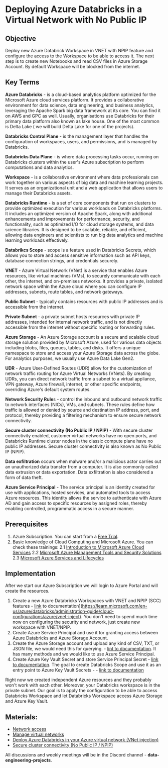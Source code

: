 # Deploying Azure Databricks in a Virtual Network with No Public IP

## Objective

Deploy new Azure Databrick Workspace in VNET with NPIP feature and configure the access to the Workspace to be able to access it. The next step is to create new Notebooks and read CSV files in Azure Storage Account. By default Workspace will be blocked from the internet.

## Key Terms

**Azure Databricks** -  is a cloud-based analytics platform optimized for the Microsoft Azure cloud services platform. It provides a collaborative environment for data science, data engineering, and business analytics, leveraging the Apache Spark big data framework at its core.  You can find it on AWS and GPC as well. Usually, organisations use Databricks for their primary data platform also known as lake house. One of the most common is Delta Lake ( we will build Delta Lake for one of the projects).

**Databricks Control Plane** -  is the management layer that handles the configuration of workspaces, users, and permissions, and is managed by Databricks. 

**Databricks Data Plane** - is where data processing tasks occur, running on Databricks clusters within the user's Azure subscription to perform computations and data analytics.

**Workspace** - is a collaborative environment where data professionals can work together on various aspects of big data and machine learning projects. It serves as an organizational unit and a web application that allows users to manage their Databricks assets. 

**Databricks Runtime** - is a set of core components that run on clusters to provide optimized execution for various workloads on Databricks platforms. It includes an optimized version of Apache Spark, along with additional enhancements and improvements for performance, security, and functionality, such as optimized I/O for cloud storage systems, and data science libraries. It is designed to be scalable, reliable, and efficient, allowing data engineers and scientists to run big data analytics and machine learning workloads effectively.

**Databrikcs Scope** - scope is a feature used in Databricks Secrets, which allows you to store and access sensitive information such as API keys, database connection strings, and credentials securely.

**VNET** - Azure Virtual Network (VNet) is a service that enables Azure resources, like virtual machines (VMs), to securely communicate with each other, the internet, and on-premises networks. It provides a private, isolated network space within the Azure cloud where you can configure IP addresses, subnets, route tables, and network gateways.

**Public Subnet** - typically contains resources with public IP addresses and is accessible from the internet.

**Private Subnet** - a private subnet hosts resources with private IP addresses, intended for internal network traffic, and is not directly accessible from the internet without specific routing or forwarding rules.

**Azure Storage** - An Azure Storage account is a secure and scalable cloud storage solution provided by Microsoft Azure, used for various data objects including blobs, files, queues, tables, and disks. It offers a unique namespace to store and access your Azure Storage data across the globe. For analytics purposes, we usually use Azure Data Lake Gen2.

**UDR** - Azure User-Defined Routes (UDR) allow for the customization of network traffic routing for Azure Virtual Networks (VNets). By creating UDRs, you can direct network traffic from a subnet to a virtual appliance, VPN gateway, Azure firewall, internet, or other specific endpoints, overriding Azure's default system routes.

**Network Security Rule**s - control the inbound and outbound network traffic to network interfaces (NICs), VMs, and subnets. These rules define how traffic is allowed or denied by source and destination IP address, port, and protocol, thereby providing a filtering mechanism to ensure secure network connectivity.

**Secure cluster connectivity (No Public IP / NPIP)** - With secure cluster connectivity enabled, customer virtual networks have no open ports, and Databricks Runtime cluster nodes in the classic compute plane have no public IP addresses. Secure cluster connectivity is also known as No Public IP (NPIP).

**Data exfiltration** occurs when malware and/or a malicious actor carries out an unauthorized data transfer from a computer. It is also commonly called data extrusion or data exportation. Data exfiltration is also considered a form of data theft.

**Azure Service Principal** - The service principal is an identity created for use with applications, hosted services, and automated tools to access Azure resources. This identity allows the service to authenticate with Azure AD and gain access to specific resources by assigned roles, thereby enabling controlled, programmatic access in a secure manner.

## Prerequisites

1. Azure Subscription. You can start from a [Free Trial](https://azure.microsoft.com/en-us/free/).
2. Basic knowledge of Cloud Computing and Microsoft Azure. You can check these trainings:
   2.1 [Introduction to Microsoft Azure Cloud Services](https://www.coursera.org/learn/microsoft-azure-cloud-services)
   2.2 [Microsoft Azure Management Tools and Security Solutions](https://www.coursera.org/learn/microsoft-azure-services-lifecycles)
   2.3 [Microsoft Azure Services and Lifecycles](https://www.coursera.org/learn/microsoft-azure-services-lifecycles)

## Implementation

After we start our Azure Subscription we will login to Azure Portal and will create the resources.

1. Create a new Azure Databricks Workspaces with VNET and NPIP (SCC) features - [link](https://learn.microsoft.com/en-us/azure/databricks/administration-guide/cloud-configurations/azure/vnet-inject) to documentation](https://learn.microsoft.com/en-us/azure/databricks/administration-guide/cloud-configurations/azure/vnet-inject). You don't need to spend much time now on configuring the security and network, just create new workspace with VNET/NPIP.
2. Create Azure Service Principal and use it for granting access between Azure Databricks and Azure Storage Account. 
3. Create the Azure Storage account and upload any kind of CSV, TXT, or JSON file, we would need this for querying. - [lint to documentation](https://learn.microsoft.com/en-us/azure/databricks/storage/azure-storage). It has many methods and we would like to use Azure Service Principal.
4. Create Azure Key Vault Secret and store Service Principal Secret - [link to documentation](https://learn.microsoft.com/en-us/azure/key-vault/general/quick-create-portal). The goal to create Databricks Scope and use it as an entry point to Azure Key Vault Secrets - - [link to documentation](https://learn.microsoft.com/en-us/azure/databricks/security/secrets/secret-scopes)

Right now we created independent Azure resources and they probably won't work with each other. Moreover, your Databricks workspace is in the private subnet. Our goal is to apply the configuration to be able to access Databricks Workspace and let Databricks Workspace access Azure Storage and Azure Key Vault. 

## Materials:
- [Network access](https://learn.microsoft.com/en-us/azure/databricks/security/network/)
- [Manage virtual networks](https://learn.microsoft.com/en-us/azure/databricks/security/network/manage-vpcs)
- [Deploy Azure Databricks in your Azure virtual network (VNet injection)](https://learn.microsoft.com/en-us/azure/databricks/administration-guide/cloud-configurations/azure/vnet-inject)
- [Secure cluster connectivity (No Public IP / NPIP)](https://learn.microsoft.com/en-us/azure/databricks/security/network/secure-cluster-connectivity)

All discussions and weekly meetings will be in the Discord channel - **data-engineering-projects**.





